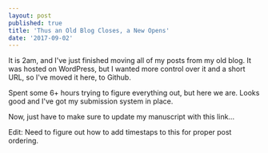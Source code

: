 ```yaml
---
layout: post
published: true
title: 'Thus an Old Blog Closes, a New Opens'
date: '2017-09-02'
---
```

It is 2am, and I've just finished moving all of my posts from my old blog. It was hosted on WordPress, but I wanted more control over it and a short URL, so I've moved it here, to Github.

Spent some 6+ hours trying to figure everything out, but here we are. Looks good and I've got my submission system in place.

Now, just have to make sure to update my manuscript with this link...

Edit: Need to figure out how to add timestaps to this for proper post ordering.
